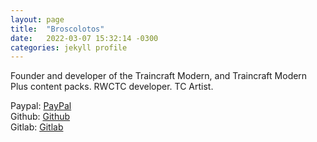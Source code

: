 ```yaml
---
layout: page
title:  "Broscolotos"
date:   2022-03-07 15:32:14 -0300
categories: jekyll profile
---
```

Founder and developer of the Traincraft Modern, and Traincraft Modern Plus content packs. RWCTC developer. TC Artist.

Paypal: <a href="Paypal.me/broscolotos">PayPal</a> \
Github: <a href="https://github.com/broscolotos">Github</a> \
Gitlab: <a href="https://gitlab.com/broscolotos">Gitlab</a>
